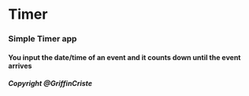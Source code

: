 # Timer

### Simple Timer app

#### You input the date/time of an event and it counts down until the event arrives

##### Copyright @GriffinCriste
